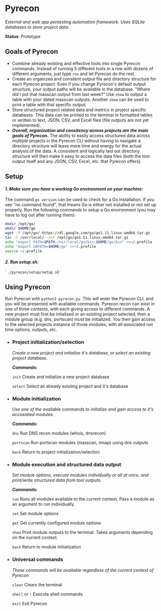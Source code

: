 Pyrecon
=======
_External and web app pentesting automation framework. Uses SQLite databases to store project data._


**Status**: Prototype


## **Goals of Pyrecon**

- Combine already existing and effective tools into single Pyrecon commands. Instead of running 5 different tools in a row with dozens of different arguments, just type `run` and let Pyrecon do the rest.
- Create an orgainzed and consitent output file and directory structure for each Pyrecon project. Even if you change Pyrecon's default output structure, your output paths will be available in the database. "Where did I put that masscan output from last week?" Use `show` to output a table with your dated masscan outputs. Another `show` can be used to print a table with that specific output.
- Store structured project related data and metrics in project specific databases. This data can be printed to the terminal in formatted tables or written to text, JSON, CSV, and Excel files (file outputs are not yet implemented).
- **_Overall, organization and consitency across projects are the main goals of Pyrecon._** The ability to easily access structured data across multiple projects in the Pyrecon CLI without having to navigate a directory structure will leave more time and energy for the actual analysis of the data. A consistent and logically laid out directory structure will then make it easy to access the data files (both the tool output itself and any JSON, CSV, Excel, etc. that Pyrecon offers).


## **Setup**


#### **_1. Make sure you have a working Go environment on your machine:_**
The command `go version` can be used to check for a Go installation. If you see "no command found", that means Go is either not installed or not set up properly. Run the following commands to setup a Go environment (you may have to log out after running them):
```bash
mkdir /opt/go/
mkdir $HOME/go
wget -P /opt/go/ https://dl.google.com/go/go1.11.linux-amd64.tar.gz
tar -C /usr/local/ -xzf /opt/go/go1.11.linux-amd64.tar.gz
echo "export PATH=$PATH:/usr/local/go/bin:$HOME/go/bin" >>~/.profile
echo "export GOPATH=$HOME/go" >>~/.profile
source ~/.profile
```


#### **_2. Run setup.sh:_**
	`./pyrecon/setup/setup.sh`



## **Using Pyrecon**

Run Pyrecon with `python3 pyrecon.py`. This will enter the Pyrecon CLI, and you will be presented with available commands. Pyrecon recon can exist in one of three contexts, with each giving access to different commands. A new project must first be intialized or an existing project selected, then a module group (e.g. dns, portscan) must be initialized. You then gain access to the selected projects instance of those modules, with all associated run time options, outputs, etc.

- ### **Project initialization/selection**

	_Create a new project and initialize it's database, or select an existing project database._

	***Commands:***

	`init`		Create and initialize a new project database

	`select`	Select an already existing project and it's database


- ### **Module initialization**
	
	_Use one of the available commands to initialize and gain access to it's accosiated modules._

	***Commands:***
	
	`dns`	Run DNS recon modules (whois, dnsrecon)
	
	`portscan`	Run portscan modules (masscan, nmap) using dns outputs
	
	`back`	Return to project initialization/selection


- ### **Module execution and structured data output**
	
	_Set module options, execute modules individually or all at once, and print/write structured data from tool outputs._

	***Commands:***

	`run`	Runs all modules available to the current context. Pass a module as an argument to run individually.

	`set` 	Set module options

	`get`	Get currently configured module options

	`show`	Print module outputs to the terminal. Takes arguments depending on the current context.

	`back`	Return to module initialization

- ### **Universal commands**

	_These commands will be available regardless of the current context of Pyrecon_

	`clear`	Clears the terminal

	`shell` or `!`	Execute shell commands

	`exit`	Exit Pyrecon
